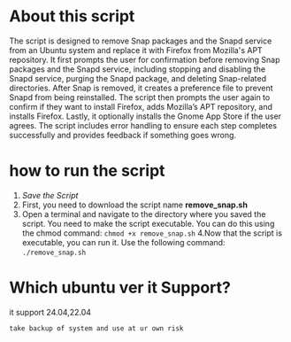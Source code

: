 # About this script
The script is designed to remove Snap packages and the Snapd service from an Ubuntu system and replace it with Firefox from Mozilla's APT repository. It first prompts the user for confirmation before removing Snap packages and the Snapd service, including stopping and disabling the Snapd service, purging the Snapd package, and deleting Snap-related directories. After Snap is removed, it creates a preference file to prevent Snapd from being reinstalled. The script then prompts the user again to confirm if they want to install Firefox, adds Mozilla’s APT repository, and installs Firefox. Lastly, it optionally installs the Gnome App Store if the user agrees. The script includes error handling to ensure each step completes successfully and provides feedback if something goes wrong.


# how to run the script
1. _Save the Script_
2. First, you need to download the script name **remove_snap.sh**
3. Open a terminal and navigate to the directory where you saved the script. You need to make the script executable. You can do this using the chmod command: 
```chmod +x remove_snap.sh```
4.Now that the script is executable, you can run it. Use the following command:
```./remove_snap.sh```

# Which ubuntu ver it Support?
it support 24.04,22.04

```take backup of system and use at ur own risk```


